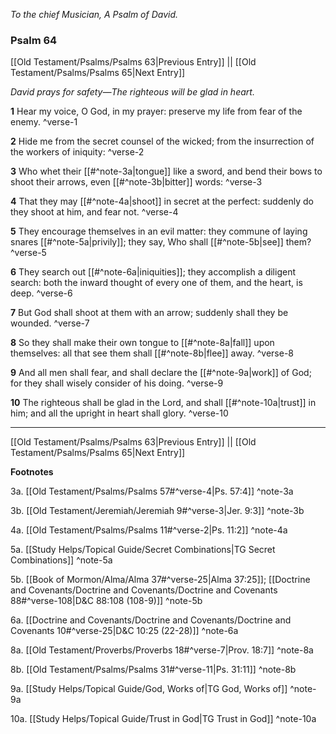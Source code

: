 *To the chief Musician, A Psalm of David.*

### Psalm 64

[[Old Testament/Psalms/Psalms 63|Previous Entry]]  ||  [[Old Testament/Psalms/Psalms 65|Next Entry]]

*David prays for safety—The righteous will be glad in heart.*

**1**  Hear my voice, O God, in my prayer: preserve my life from fear of the enemy. ^verse-1

**2**  Hide me from the secret counsel of the wicked; from the insurrection of the workers of iniquity: ^verse-2

**3**  Who whet their [[#^note-3a|tongue]] like a sword, and bend their bows to shoot their arrows, even [[#^note-3b|bitter]] words: ^verse-3

**4**  That they may [[#^note-4a|shoot]] in secret at the perfect: suddenly do they shoot at him, and fear not. ^verse-4

**5**  They encourage themselves in an evil matter: they commune of laying snares [[#^note-5a|privily]]; they say, Who shall [[#^note-5b|see]] them? ^verse-5

**6**  They search out [[#^note-6a|iniquities]]; they accomplish a diligent search: both the inward thought of every one of them, and the heart, is deep. ^verse-6

**7**  But God shall shoot at them with an arrow; suddenly shall they be wounded. ^verse-7

**8**  So they shall make their own tongue to [[#^note-8a|fall]] upon themselves: all that see them shall [[#^note-8b|flee]] away. ^verse-8

**9**  And all men shall fear, and shall declare the [[#^note-9a|work]] of God; for they shall wisely consider of his doing. ^verse-9

**10**  The righteous shall be glad in the Lord, and shall [[#^note-10a|trust]] in him; and all the upright in heart shall glory. ^verse-10


---
[[Old Testament/Psalms/Psalms 63|Previous Entry]]  ||  [[Old Testament/Psalms/Psalms 65|Next Entry]]


**Footnotes**


3a. [[Old Testament/Psalms/Psalms 57#^verse-4|Ps. 57:4]] ^note-3a

3b. [[Old Testament/Jeremiah/Jeremiah 9#^verse-3|Jer. 9:3]] ^note-3b

4a. [[Old Testament/Psalms/Psalms 11#^verse-2|Ps. 11:2]] ^note-4a

5a. [[Study Helps/Topical Guide/Secret Combinations|TG Secret Combinations]] ^note-5a

5b. [[Book of Mormon/Alma/Alma 37#^verse-25|Alma 37:25]]; [[Doctrine and Covenants/Doctrine and Covenants/Doctrine and Covenants 88#^verse-108|D&C 88:108 (108-9)]] ^note-5b

6a. [[Doctrine and Covenants/Doctrine and Covenants/Doctrine and Covenants 10#^verse-25|D&C 10:25 (22-28)]] ^note-6a

8a. [[Old Testament/Proverbs/Proverbs 18#^verse-7|Prov. 18:7]] ^note-8a

8b. [[Old Testament/Psalms/Psalms 31#^verse-11|Ps. 31:11]] ^note-8b

9a. [[Study Helps/Topical Guide/God, Works of|TG God, Works of]] ^note-9a

10a. [[Study Helps/Topical Guide/Trust in God|TG Trust in God]] ^note-10a